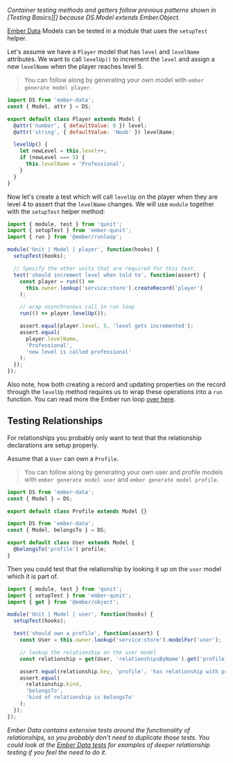 _Container testing methods and getters follow previous patterns shown
in [Testing Basics][] because DS.Model extends Ember.Object._

[Ember Data](https://github.com/emberjs/data) Models can be tested in a module that uses the `setupTest` helper.

Let's assume we have a `Player` model that has `level` and `levelName`
attributes. We want to call `levelUp()` to increment the `level` and assign a
new `levelName` when the player reaches level 5.

> You can follow along by generating your own model with `ember generate model player`.

```javascript {data-filename=app/models/player.js}
import DS from 'ember-data';
const { Model, attr } = DS;

export default class Player extends Model {
  @attr('number', { defaultValue: 0 }) level;
  @attr('string', { defaultValue: 'Noob' }) levelName;

  levelUp() {
    let newLevel = this.level++;
    if (newLevel === 5) {
      this.levelName = 'Professional';
    }
  }
}
```

Now let's create a test which will call `levelUp` on the player when they are
level 4 to assert that the `levelName` changes. We will use `module` together with the `setupTest` helper method:

```javascript {data-filename=tests/unit/models/player-test.js}
import { module, test } from 'qunit';
import { setupTest } from 'ember-qunit';
import { run } from '@ember/runloop';

module('Unit | Model | player', function(hooks) {
  setupTest(hooks);

  // Specify the other units that are required for this test.
  test('should increment level when told to', function(assert) {
    const player = run(() =>
      this.owner.lookup('service:store').createRecord('player')
    );

    // wrap asynchronous call in run loop
    run(() => player.levelUp());

    assert.equal(player.level, 5, 'level gets incremented');
    assert.equal(
      player.levelName,
      'Professional',
      'new level is called professional'
    );
  });
});
```

Also note, how both creating a record and updating properties on the record through the `levelUp` method requires
us to wrap these operations into a `run` function. You can read more the Ember run loop [over here](../../applications/run-loop/).

## Testing Relationships

For relationships you probably only want to test that the relationship
declarations are setup properly.

Assume that a `User` can own a `Profile`.

> You can follow along by generating your own user and profile models with `ember generate model user` and `ember generate model profile`.

```javascript {data-filename=app/models/profile.js}
import DS from 'ember-data';
const { Model } = DS;

export default class Profile extends Model {}
```

```javascript {data-filename=app/models/user.js}
import DS from 'ember-data';
const { Model, belongsTo } = DS;

export default class User extends Model {
  @belongsTo('profile') profile;
}
```

Then you could test that the relationship by looking it up on the `user` model which it is part of.

```javascript {data-filename=tests/unit/models/user-test.js}
import { module, test } from 'qunit';
import { setupTest } from 'ember-qunit';
import { get } from '@ember/object';

module('Unit | Model | user', function(hooks) {
  setupTest(hooks);

  test('should own a profile', function(assert) {
    const User = this.owner.lookup('service:store').modelFor('user');

    // lookup the relationship on the user model
    const relationship = get(User, 'relationshipsByName').get('profile');

    assert.equal(relationship.key, 'profile', 'has relationship with profile');
    assert.equal(
      relationship.kind,
      'belongsTo',
      'kind of relationship is belongsTo'
    );
  });
});
```

_Ember Data contains extensive tests around the functionality of
relationships, so you probably don't need to duplicate those tests. You could
look at the [Ember Data tests](https://github.com/emberjs/data/tree/master/packages/-ember-data/tests) for examples of deeper relationship testing if you
feel the need to do it._
